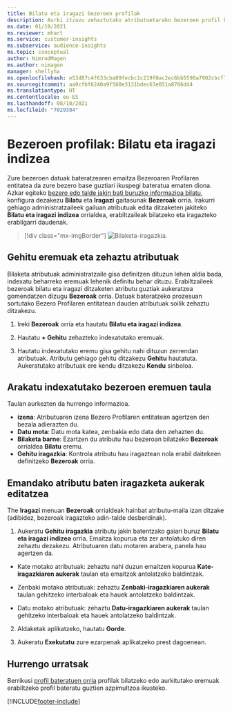```yaml
---
title: Bilatu eta iragazi bezeroen profilak
description: Aurki itzazu zehaztutako atributuetarako bezeroen profil bateratuei eta iragazkiari buruzko informazioa.
ms.date: 01/19/2021
ms.reviewer: mhart
ms.service: customer-insights
ms.subservice: audience-insights
ms.topic: conceptual
author: NimrodMagen
ms.author: nimagen
manager: shellyha
ms.openlocfilehash: e53d87c4f633cba09fecbc1c219f0ac2ec6bb5598a7902cbcf7398d26d6d7c6b
ms.sourcegitcommit: aa0cfbf6240a9f560e3131bdec63e051a8786dd4
ms.translationtype: HT
ms.contentlocale: eu-ES
ms.lasthandoff: 08/10/2021
ms.locfileid: "7029384"
---
```

# <a name="customer-profiles-search--filter-index"></a>Bezeroen profilak: Bilatu eta iragazi indizea

Zure bezeroen datuak bateratzearen emaitza Bezeroaren Profilaren entitatea da zure bezero base guztiari ikuspegi bateratua ematen diona. Azkar egiteko [bezero edo talde jakin bati buruzko informazioa bilatu](customer-profiles.md), konfigura dezakezu **Bilatu** eta **Iragazi** gaitasunak **Bezeroak** orria. Irakurri gehiago administratzaileek gailuan atributuak edita ditzaketen jakiteko **Bilatu eta iragazi indizea** orrialdea, erabiltzaileak bilatzeko eta iragazteko erabilgarri daudenak.

> [!div class="mx-imgBorder"]
> ![Bilaketa-iragazkia.](media/search-filter.png "Bilaketa-iragazkia")

## <a name="add-fields-and-specify-attributes"></a>Gehitu eremuak eta zehaztu atributuak

Bilaketa atributuak administratzaile gisa definitzen dituzun lehen aldia bada, indexatu beharreko eremuak lehenik definitu behar dituzu. Erabiltzaileek bezeroak bilatu eta iragazi ditzaketen atributu guztiak aukeratzea gomendatzen dizugu **Bezeroak** orria. Datuak bateratzeko prozesuan sortutako Bezero Profilaren entitatean dauden atributuak soilik zehaztu ditzakezu.

1. Ireki **Bezeroak** orria eta hautatu **Bilatu eta iragazi indizea**.

2. Hautatu **+ Gehitu** zehazteko indexatutako eremuak.

3. Hautatu indexatutako eremu gisa gehitu nahi dituzun zerrendan atributuak. Atributu gehiago gehitu ditzakezu **Gehitu** hautatuta. Aukeratutako atributuak ere kendu ditzakezu **Kendu** sinboloa.

## <a name="explore-the-indexed-customer-fields-table"></a>Arakatu indexatutako bezeroen eremuen taula

Taulan aurkezten da hurrengo informazioa.

- **izena**: Atributuaren izena Bezero Profilaren entitatean agertzen den bezala adierazten du.
- **Datu mota**: Datu mota katea, zenbakia edo data den zehazten du.
- **Bilaketa barne**: Ezartzen du atributu hau bezeroan bilatzeko **Bezeroak** orrialdea **Bilatu** eremu.
- **Gehitu iragazkia**: Kontrola atributu hau iragaztean nola erabil daitekeen definitzeko **Bezeroak** orria.

## <a name="editing-filtering-options-for-a-given-attribute"></a>Emandako atributu baten iragazketa aukerak editatzea

The **Iragazi** menuan **Bezeroak** orrialdeak hainbat atributu-maila izan ditzake (adibidez, bezeroak iragazteko adin-talde desberdinak).

1. Aukeratu **Gehitu iragazkia** atributu jakin batentzako gaiari buruz **Bilatu eta iragazi indizea** orria. Emaitza kopurua eta zer antolatuko diren zehaztu dezakezu. Atributuaren datu motaren arabera, panela hau agertzen da.

- Kate motako atributuak: zehaztu nahi duzun emaitzen kopurua **Kate-iragazkiaren aukerak** taulan eta emaitzok antolatzeko baldintzak.

- Zenbaki motako atributuak: zehaztu **Zenbaki-iragazkiaren aukerak** taulan gehitzeko interbaloak eta hauek antolatzeko baldintzak.

- Datu motako atributuak: zehaztu **Datu-iragazkiaren aukerak** taulan gehitzeko interbaloak eta hauek antolatzeko baldintzak.

2. Aldaketak aplikatzeko, hautatu **Gorde**.

3. Aukeratu **Exekutatu** zure ezarpenak aplikatzeko prest dagoenean.

## <a name="next-steps"></a>Hurrengo urratsak

Berrikusi [profil bateratuen orria](customer-profiles.md) profilak bilatzeko edo aurkitutako eremuak erabiltzeko profil bateratu guztien azpimultzoa ikusteko.


[!INCLUDE[footer-include](../includes/footer-banner.md)]